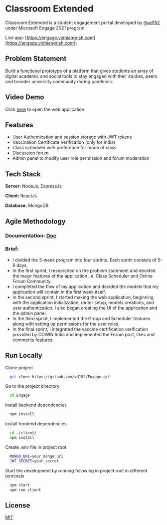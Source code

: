 # Classroom Extended

Classroom Extended is a student engagement portal developed by [@vd152](https://github.com/vd152/) under Microsoft Engage 2021 program.

Live app: [https://engage.vidhiangrish.com](https://engage.vidhiangrish.com/)

## Problem Statement

Build a functional prototype of a platform that gives students an array of digital academic and social tools to stay engaged with their studies, peers and broader university community during pandemic. 

## Video Demo

Click [here](https://youtu.be/EgdZdPX9SrI) to open the web application.

## Features

- User Authentication and session storage with JWT tokens
- Vaccination Certificate Verification (only for India)
- Class scheduler with preference for mode of class
- Discussion forum
- Admin panel to modify user role permission and forum moderation

## Tech Stack

**Server:** NodeJs, ExpressJs

**Client:** ReactJs

**Database:** MongoDB

## Agile Methodology

### Documentation: [Doc](https://docs.google.com/document/d/1_7bkD1yZgsSdIDACvUz7A3E76T4yFxrCCwsoc970z-k/edit?usp=sharing)

### Brief: 
* I divided the 3-week program into four sprints. Each sprint consists of 5-6 days.
* In the first sprint, I researched on the problem statement and decided the major features of the application i.e. Class Scheduler and Online Forum Community.
* I completed the flow of my application and decided the models that my application will contain in the first week itself.
* In the second sprint, I started making the web application, beginning with the application initialization, router setup, models creations, and user authentication. I also began creating the UI of the application and the admin panel.
* In the third sprint, I implemented the Group and Scheduler features along with setting up permissions for the user roles.
* In the final sprint, I integrated the vaccine certification verification provided by COWIN India and implemented the Forum post, likes and comments features.

## Run Locally

Clone project
```bash
  git clone https://github.com/vd152/Engage.git
```

Go to the project directory

```bash
  cd Engage
```

Install backend dependencies

```bash
  npm install
```

Install frontend dependencies

```bash
  cd ./client/
  npm install
```
Create .env file in project root

```bash
  MONGO_URI=your_mongo_uri
  JWT_SECRET=your_secret
```

Start the development by running following in project root in different terminals

```bash
  npm start
  npm run client
```

## License
[MIT](https://choosealicense.com/licenses/mit/)